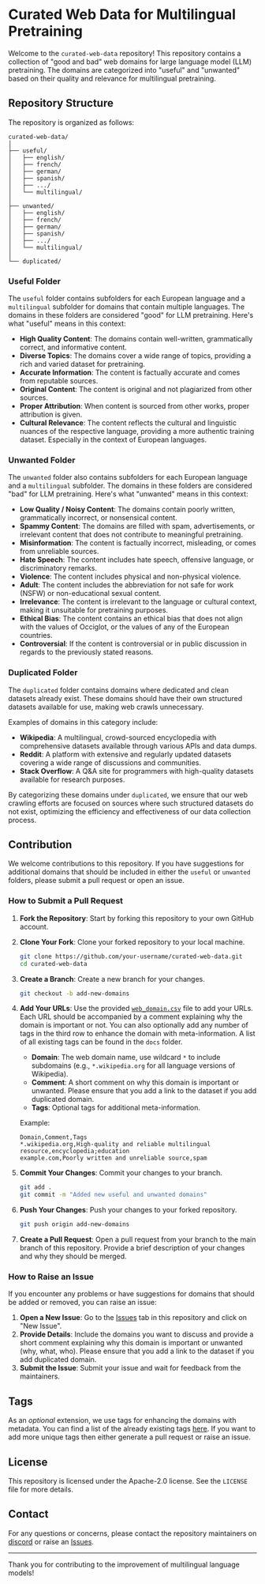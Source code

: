 # Curated Web Data for Multilingual Pretraining

Welcome to the `curated-web-data` repository! This repository contains a collection of "good and bad" web domains for large language model (LLM) pretraining. The domains are categorized into "useful" and "unwanted" based on their quality and relevance for multilingual pretraining. 

## Repository Structure

The repository is organized as follows:

```
curated-web-data/
│
├── useful/
│   ├── english/
│   ├── french/
│   ├── german/
│   ├── spanish/
│   ├── .../
│   └── multilingual/
│
├── unwanted/
│   ├── english/
│   ├── french/
│   ├── german/
│   ├── spanish/
│   ├── .../
│   └── multilingual/
│ 
└── duplicated/

```

### Useful Folder

The `useful` folder contains subfolders for each European language and a `multilingual` subfolder for domains that contain multiple languages. The domains in these folders are considered "good" for LLM pretraining. Here's what "useful" means in this context:

- **High Quality Content**: The domains contain well-written, grammatically correct, and informative content.
- **Diverse Topics**: The domains cover a wide range of topics, providing a rich and varied dataset for pretraining.
- **Accurate Information**: The content is factually accurate and comes from reputable sources.
- **Original Content**: The content is original and not plagiarized from other sources.
- **Proper Attribution**: When content is sourced from other works, proper attribution is given.
- **Cultural Relevance**: The content reflects the cultural and linguistic nuances of the respective language, providing a more authentic training dataset. Especially in the context of European languages.

### Unwanted Folder

The `unwanted` folder also contains subfolders for each European language and a `multilingual` subfolder. The domains in these folders are considered "bad" for LLM pretraining. Here's what "unwanted" means in this context:

- **Low Quality / Noisy Content**: The domains contain poorly written, grammatically incorrect, or nonsensical content.
- **Spammy Content**: The domains are filled with spam, advertisements, or irrelevant content that does not contribute to meaningful pretraining.
- **Misinformation**: The content is factually incorrect, misleading, or comes from unreliable sources.
- **Hate Speech**: The content includes hate speech, offensive language, or discriminatory remarks.
- **Violence**: The content includes physical and non-physical violence. 
- **Adult**: The content includes the abbreviation for not safe for work (NSFW) or non-educational sexual content. 
- **Irrelevance**: The content is irrelevant to the language or cultural context, making it unsuitable for pretraining purposes.
- **Ethical Bias**: The content contains an ethical bias that does not align with the values of Occiglot, or the values of any of the European countries. 
- **Controversial**: If the content is controversial or in public discussion in regards to the previously stated reasons. 

### Duplicated Folder

The `duplicated` folder contains domains where dedicated and clean datasets already exist. These domains should have their own structured datasets available for use, making web crawls unnecessary.

Examples of domains in this category include:
- **Wikipedia**: A multilingual, crowd-sourced encyclopedia with comprehensive datasets available through various APIs and data dumps.
- **Reddit**: A platform with extensive and regularly updated datasets covering a wide range of discussions and communities.
- **Stack Overflow**: A Q&A site for programmers with high-quality datasets available for research purposes.

By categorizing these domains under `duplicated`, we ensure that our web crawling efforts are focused on sources where such structured datasets do not exist, optimizing the efficiency and effectiveness of our data collection process.

## Contribution

We welcome contributions to this repository. If you have suggestions for additional domains that should be included in either the `useful` or `unwanted` folders, please submit a pull request or open an issue.

### How to Submit a Pull Request

1. **Fork the Repository**: Start by forking this repository to your own GitHub account.
2. **Clone Your Fork**: Clone your forked repository to your local machine.
   ```bash
   git clone https://github.com/your-username/curated-web-data.git
   cd curated-web-data
   ```
3. **Create a Branch**: Create a new branch for your changes.
   ```bash
   git checkout -b add-new-domains
   ```
4. **Add Your URLs**: Use the provided [`web_domain.csv`](./docs/template/web_domain.csv) file to add your URLs. Each URL should be accompanied by a comment explaining why the domain is important or not. You can also optionally add any number of tags in the third row to enhance the domain with meta-information. A list of all existing tags can be found in the `docs` folder.
   - **Domain**: The web domain name, use wildcard `*` to include subdomains (e.g., `*.wikipedia.org` for all language versions of Wikipedia).
   - **Comment**: A short comment on why this domain is important or unwanted. Please ensure that you add a link to the dataset if you add duplicated domain.
   - **Tags**: Optional tags for additional meta-information.
   
   Example:
   ```
   Domain,Comment,Tags
   *.wikipedia.org,High-quality and reliable multilingual resource,encyclopedia;education
   example.com,Poorly written and unreliable source,spam
   ```
5. **Commit Your Changes**: Commit your changes to your branch.
   ```bash
   git add .
   git commit -m "Added new useful and unwanted domains"
   ```
6. **Push Your Changes**: Push your changes to your forked repository.
   ```bash
   git push origin add-new-domains
   ```
7. **Create a Pull Request**: Open a pull request from your branch to the main branch of this repository. Provide a brief description of your changes and why they should be merged.

### How to Raise an Issue

If you encounter any problems or have suggestions for domains that should be added or removed, you can raise an issue:

1. **Open a New Issue**: Go to the [Issues](https://github.com/occiglot/curated-web-data/issues) tab in this repository and click on "New Issue".
2. **Provide Details**: Include the domains you want to discuss and provide a short comment explaining why this domain is important or unwanted (why, what, who). Please ensure that you add a link to the dataset if you add duplicated domain.
3. **Submit the Issue**: Submit your issue and wait for feedback from the maintainers.

## Tags

As an *optional* extension, we use tags for enhancing the domains with metadata. You can find a list of the already existing tags [here](./docs/tags.md). If you want to add more unique tags then either generate a pull request or raise an issue. 

## License

This repository is licensed under the Apache-2.0 license. See the `LICENSE` file for more details.

## Contact

For any questions or concerns, please contact the repository maintainers on [discord]() or raise an [Issues](https://github.com/occiglot/curated-web-data/issues).

---

Thank you for contributing to the improvement of multilingual language models!
